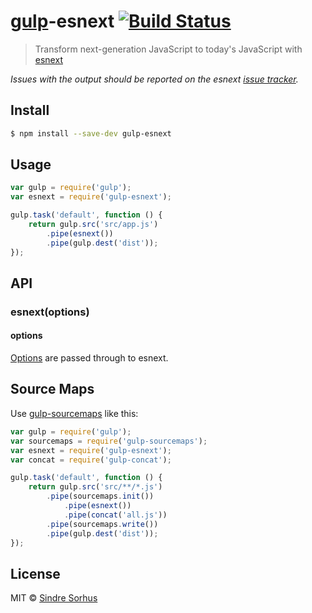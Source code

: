 # [gulp](http://gulpjs.com)-esnext [![Build Status](https://travis-ci.org/sindresorhus/gulp-esnext.svg?branch=master)](https://travis-ci.org/sindresorhus/gulp-esnext)

> Transform next-generation JavaScript to today's JavaScript with [esnext](https://github.com/square/esnext)

*Issues with the output should be reported on the esnext [issue tracker](https://github.com/square/esnext/issues).*


## Install

```sh
$ npm install --save-dev gulp-esnext
```


## Usage

```js
var gulp = require('gulp');
var esnext = require('gulp-esnext');

gulp.task('default', function () {
	return gulp.src('src/app.js')
		.pipe(esnext())
		.pipe(gulp.dest('dist'));
});
```

## API

### esnext(options)

#### options

[Options](https://github.com/square/esnext/blob/b12248e0a0e60df04c5292bf8265b55c42d4b480/lib/index.js#L25) are passed through to esnext.

## Source Maps

Use [gulp-sourcemaps](https://github.com/floridoo/gulp-sourcemaps) like this:

```js
var gulp = require('gulp');
var sourcemaps = require('gulp-sourcemaps');
var esnext = require('gulp-esnext');
var concat = require('gulp-concat');

gulp.task('default', function () {
    return gulp.src('src/**/*.js')
        .pipe(sourcemaps.init())
            .pipe(esnext())
            .pipe(concat('all.js'))
        .pipe(sourcemaps.write())
        .pipe(gulp.dest('dist'));
});
```

## License

MIT © [Sindre Sorhus](http://sindresorhus.com)
